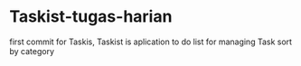# Taskist-tugas-harian
first commit for Taskis, Taskist is aplication to do list for managing Task sort by category

